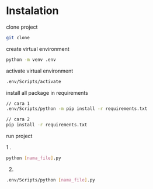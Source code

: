 # Instalation

clone project

```sh
git clone
```

create virtual environment

```sh
python -m venv .env
```

activate virtual environment

```sh
.env/Scripts/activate
```

install all package in requirements

```sh
// cara 1
.env/Scripts/python -m pip install -r requirements.txt

// cara 2
pip install -r requirements.txt
```

run project

1 .

```sh
python [nama_file].py
```

2.

```sh
.env/Scripts/python [nama_file].py
```
